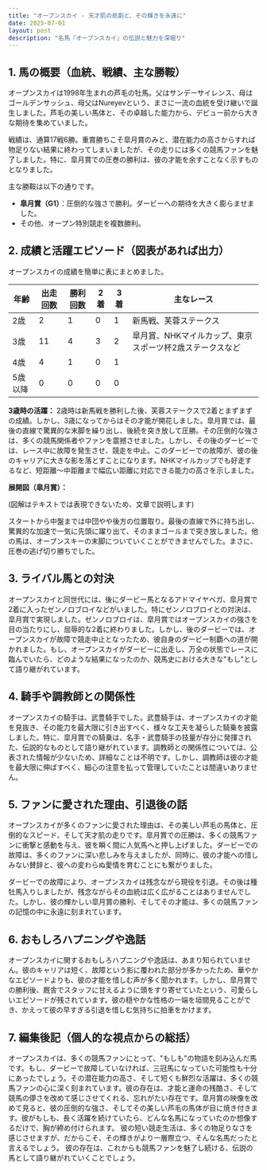 ```yaml
---
title: "オープンスカイ - 天才肌の悲劇と、その輝きを永遠に"
date: 2025-07-01
layout: post
description: "名馬『オープンスカイ』の伝説と魅力を深堀り"
---
```


## 1. 馬の概要（血統、戦績、主な勝鞍）

オープンスカイは1998年生まれの芦毛の牡馬。父はサンデーサイレンス、母はゴールデンサッシュ、母父はNureyevという、まさに一流の血統を受け継いで誕生しました。芦毛の美しい馬体と、その卓越した能力から、デビュー前から大きな期待を集めていました。

戦績は、通算17戦6勝。重賞勝ちこそ皐月賞のみと、潜在能力の高さからすれば物足りない結果に終わってしまいましたが、その走りには多くの競馬ファンを魅了しました。特に、皐月賞での圧巻の勝利は、彼の才能を余すことなく示すものとなりました。  

主な勝鞍は以下の通りです。

* **皐月賞（G1）**：圧倒的な強さで勝利。ダービーへの期待を大きく膨らませました。
* その他、オープン特別競走を複数勝利。


## 2. 成績と活躍エピソード（図表があれば出力）

オープンスカイの成績を簡単に表にまとめました。

| 年齢 | 出走回数 | 勝利回数 | 2着 | 3着 | 主なレース |
|---|---|---|---|---|---|
| 2歳 | 2 | 1 | 0 | 1 | 新馬戦、芙蓉ステークス |
| 3歳 | 11 | 4 | 3 | 2 | 皐月賞、NHKマイルカップ、東京スポーツ杯2歳ステークスなど |
| 4歳 | 4 | 1 | 0 | 1 |  |
| 5歳以降 | 0 | 0 | 0 | 0 |  |


**3歳時の活躍：** 2歳時は新馬戦を勝利した後、芙蓉ステークスで2着とまずまずの成績。しかし、3歳になってからはその才能が開花しました。皐月賞では、最後の直線で驚異的な末脚を繰り出し、後続を突き放して圧勝。その圧倒的な強さは、多くの競馬関係者やファンを震撼させました。しかし、その後のダービーでは、レース中に故障を発生させ、競走を中止。このダービーでの故障が、彼の後のキャリアに大きな影を落とすことになります。NHKマイルカップでも好走するなど、短距離〜中距離まで幅広い距離に対応できる能力の高さを示しました。

**展開図（皐月賞）：**

(図解はテキストでは表現できないため、文章で説明します)

スタートから中盤までは中団やや後方の位置取り。最後の直線で外に持ち出し、驚異的な加速で一気に先頭に躍り出て、そのままゴールまで突き放しました。他の馬は、オープンスキーの末脚についていくことができませんでした。まさに、圧巻の逃げ切り勝ちでした。


## 3. ライバル馬との対決

オープンスカイと同世代には、後にダービー馬となるアドマイヤベガ、皐月賞で2着に入ったゼンノロブロイなどがいました。特にゼンノロブロイとの対決は、皐月賞で実現しました。ゼンノロブロイは、皐月賞ではオープンスカイの強さを目の当たりにし、屈辱的な2着に終わりました。しかし、後のダービーでは、オープンスカイが故障で競走中止となったため、彼自身のダービー制覇への道が開かれました。もし、オープンスカイがダービーに出走し、万全の状態でレースに臨んでいたら、どのような結果になったのか、競馬史における大きな"もし"として語り継がれています。


## 4. 騎手や調教師との関係性

オープンスカイの騎手は、武豊騎手でした。武豊騎手は、オープンスカイの才能を見抜き、その能力を最大限に引き出すべく、様々な工夫を凝らした騎乗を披露しました。特に、皐月賞での騎乗は、名手・武豊騎手の技量が存分に発揮された、伝説的なものとして語り継がれています。調教師との関係性については、公表された情報が少ないため、詳細なことは不明です。しかし、調教師は彼の才能を最大限に伸ばすべく、細心の注意を払って管理していたことは間違いありません。


## 5. ファンに愛された理由、引退後の話

オープンスカイが多くのファンに愛された理由は、その美しい芦毛の馬体と、圧倒的なスピード、そして天才肌の走りです。皐月賞での圧勝は、多くの競馬ファンに衝撃と感動を与え、彼を瞬く間に人気馬へと押し上げました。ダービーでの故障は、多くのファンに深い悲しみを与えましたが、同時に、彼の才能への惜しみない賛辞と、彼への変わらぬ愛情を育むことにも繋がりました。

ダービーでの故障により、オープンスカイは残念ながら現役を引退。その後は種牡馬入りしましたが、残念ながらその血統は広く広がることはありませんでした。しかし、彼の輝かしい皐月賞の勝利、そしてその才能は、多くの競馬ファンの記憶の中に永遠に刻まれています。


## 6. おもしろハプニングや逸話

オープンスカイに関するおもしろハプニングや逸話は、あまり知られていません。彼のキャリアは短く、故障という影に覆われた部分が多かったため、華やかなエピソードよりも、彼の才能を惜しむ声が多く聞かれます。しかし、皐月賞での勝利後、厩舎でスタッフに甘えるように頭をすり寄せていたという、可愛らしいエピソードが残されています。彼の穏やかな性格の一端を垣間見ることができ、かえって彼の早すぎる引退を惜しむ気持ちに拍車をかけます。


## 7. 編集後記（個人的な視点からの総括）

オープンスカイは、多くの競馬ファンにとって、"もしも"の物語を刻み込んだ馬です。もし、ダービーで故障していなければ、三冠馬になっていた可能性も十分にあったでしょう。その潜在能力の高さ、そして短くも鮮烈な活躍は、多くの競馬ファンの心に深く刻まれています。彼の存在は、才能と運命の残酷さ、そして競馬の儚さを改めて感じさせてくれる、忘れがたい存在です。皐月賞の映像を改めて見ると、彼の圧倒的な強さ、そしてその美しい芦毛の馬体が目に焼き付きます。彼がもしも、長く活躍を続けていたら、どんな名馬になっていたのか想像するだけで、胸が締め付けられます。  彼の短い競走生活は、多くの物足りなさを感じさせますが、だからこそ、その輝きがより一層際立つ、そんな名馬だったと言えるでしょう。  彼の存在は、これからも競馬ファンを魅了し続ける、伝説の馬として語り継がれていくことでしょう。
